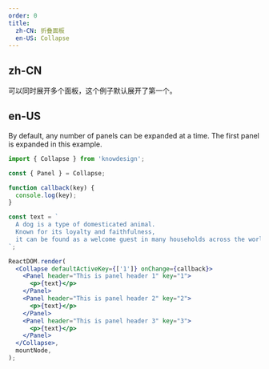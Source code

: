 ```yaml
---
order: 0
title:
  zh-CN: 折叠面板
  en-US: Collapse
---
```


## zh-CN

可以同时展开多个面板，这个例子默认展开了第一个。

## en-US

By default, any number of panels can be expanded at a time. The first panel is expanded in this example.

```jsx
import { Collapse } from 'knowdesign';

const { Panel } = Collapse;

function callback(key) {
  console.log(key);
}

const text = `
  A dog is a type of domesticated animal.
  Known for its loyalty and faithfulness,
  it can be found as a welcome guest in many households across the world.
`;

ReactDOM.render(
  <Collapse defaultActiveKey={['1']} onChange={callback}>
    <Panel header="This is panel header 1" key="1">
      <p>{text}</p>
    </Panel>
    <Panel header="This is panel header 2" key="2">
      <p>{text}</p>
    </Panel>
    <Panel header="This is panel header 3" key="3">
      <p>{text}</p>
    </Panel>
  </Collapse>,
  mountNode,
);
```

<style>
[data-theme="compact"] p, p {
  margin: 0;
}
</style>
